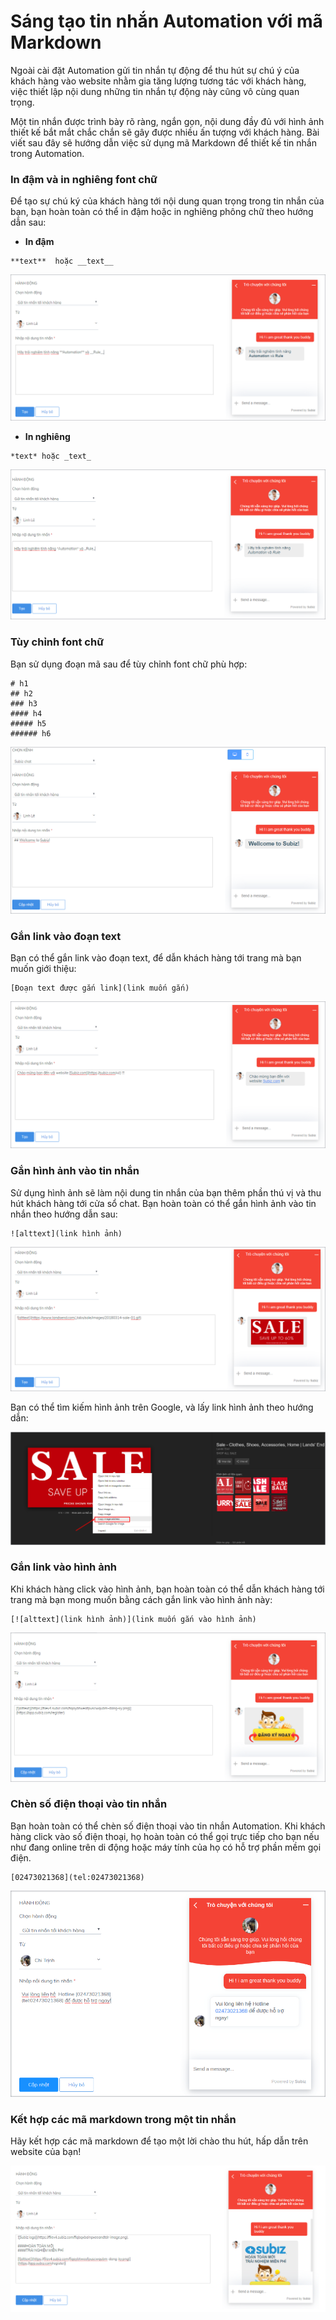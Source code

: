 # Sáng tạo tin nhắn Automation với mã Markdown

Ngoài cài đặt Automation gửi tin nhắn tự động để thu hút sự chú ý của khách hàng vào website nhằm gia tăng lượng tương tác với khách hàng, việc thiết lập nội dung những tin nhắn tự động này cũng vô cùng quan trọng. 

Một tin nhắn được trình bày rõ ràng,  ngắn gọn, nội dung đầy đủ với hình ảnh thiết kế bắt mắt chắc chắn sẽ gây được nhiều ấn tượng với khách hàng. Bài viết sau đây sẽ hướng dẫn việc sử dụng mã Markdown để thiết kế tin nhắn trong Automation.

### **In đậm và in nghiêng font chữ**

Để tạo sự chú ký của khách hàng tới nội dung quan trọng trong tin nhắn của bạn, bạn hoàn toàn có thể in đậm hoặc in nghiêng phông chữ theo hướng dẫn sau:

* **In đậm**

```text
**text**  hoặc __text__
```

![In &#x111;&#x1EAD;m font ch&#x1EEF;](../../.gitbook/assets/in-dam.png)

* **In nghiêng**

```text
*text* hoặc _text_
```

![In nghi&#xEA;ng font ch&#x1EEF;](../../.gitbook/assets/in-nghieng.png)

### **Tùy chỉnh font chữ**

Bạn sử dụng đoạn mã sau để tùy chỉnh font chữ phù hợp:

```text
# h1
## h2
### h3
#### h4
##### h5
###### h6
```

![T&#xF9;y ch&#x1EC9;nh font ch&#x1EEF;](../../.gitbook/assets/screenshot_3.png)

### **Gắn link vào đoạn text**

Bạn có thể gắn link vào đoạn text, để dẫn khách hàng tới trang mà bạn muốn giới thiệu:

```text
[Đoạn text được gắn link](link muốn gắn)
```

![G&#x1EAF;n link v&#xE0;o &#x111;o&#x1EA1;n text](../../.gitbook/assets/gan-link.png)

### **Gắn hình ảnh vào tin nhắn**

Sử dụng hình ảnh sẽ làm nội dung tin nhắn của bạn thêm phần thú vị và thu hút khách hàng tới cửa sổ chat. Bạn hoàn toàn có thể gắn hình ảnh vào tin nhắn theo hướng dẫn sau:

```text
![alttext](link hình ảnh)
```

![G&#x1EAF;n h&#xEC;nh &#x1EA3;nh v&#xE0;o tin nh&#x1EAF;n.](../../.gitbook/assets/gan-hinh-anh.png)

Bạn có thể tìm kiếm hình ảnh trên Google, và lấy link hình ảnh theo hướng dẫn:

![](../../.gitbook/assets/screenshot_2%20%281%29.png)

###  **Gắn link vào hình ảnh**

Khi khách hàng click vào hình ảnh, bạn hoàn toàn có thể dẫn khách hàng tới trang mà bạn mong muốn bằng cách gắn link vào hình ảnh này:

```text
[![alttext](link hình ảnh)](link muốn gắn vào hình ảnh)
```

![G&#x1EAF;n link v&#xE0;o h&#xEC;nh &#x1EA3;nh](../../.gitbook/assets/screenshot_5.png)

### Chèn số điện thoại vào tin nhắn

Bạn hoàn toàn có thể chèn số điện thoại vào tin nhắn Automation. Khi khách hàng click vào số điện thoại, họ hoàn toàn có thể gọi trực tiếp cho bạn nếu như đang online trên di động hoặc máy tính của họ có hỗ trợ phần mềm gọi điện.

```text
[02473021368](tel:02473021368)
```

![G&#x1EAF;n s&#x1ED1; &#x111;i&#x1EC7;n tho&#x1EA1;i trong tin nh&#x1EAF;n Automation](../../.gitbook/assets/gan-so-dien-thoai.png)

### Kết hợp các mã markdown trong một tin nhắn

Hãy kết hợp các mã markdown để tạo một lời chào thu hút, hấp dẫn trên website của bạn!

![](../../.gitbook/assets/screenshot_6.png)

  


###  

